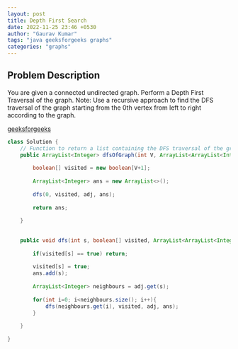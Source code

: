 ```yaml
---
layout: post
title: Depth First Search
date: 2022-11-25 23:46 +0530
author: "Gaurav Kumar"
tags: "java geeksforgeeks graphs"
categories: "graphs"
---
```


## Problem Description

You are given a connected undirected graph. Perform a Depth First Traversal of the graph.
Note: Use a recursive approach to find the DFS traversal of the graph starting from the 0th vertex from left to right according to the graph.  

[geeksforgeeks](https://www.geeksforgeeks.org/depth-first-search-or-dfs-for-a-graph/)

```java
class Solution {
    // Function to return a list containing the DFS traversal of the graph.
    public ArrayList<Integer> dfsOfGraph(int V, ArrayList<ArrayList<Integer>> adj) {
        
        boolean[] visited = new boolean[V+1];
        
        ArrayList<Integer> ans = new ArrayList<>();
        
        dfs(0, visited, adj, ans);
        
        return ans;
        
    }
    
    
    public void dfs(int s, boolean[] visited, ArrayList<ArrayList<Integer>> adj, ArrayList<Integer> ans){
        
        if(visited[s] == true) return;
        
        visited[s] = true;
        ans.add(s);
        
        ArrayList<Integer> neighbours = adj.get(s);
        
        for(int i=0; i<neighbours.size(); i++){
            dfs(neighbours.get(i), visited, adj, ans);
        }
        
    } 
    
}
```
